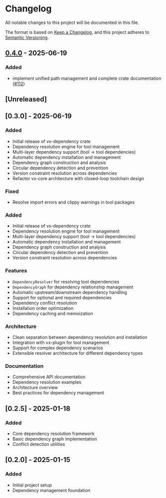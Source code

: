 # Changelog

All notable changes to this project will be documented in this file.

The format is based on [Keep a Changelog](https://keepachangelog.com/en/1.0.0/),
and this project adheres to [Semantic Versioning](https://semver.org/spec/v2.0.0.html).


## [0.4.0](https://github.com/loonghao/vx/compare/vx-dependency-v0.3.0...vx-dependency-v0.4.0) - 2025-06-19

### Added

- implement unified path management and complete crate documentation ([#112](https://github.com/loonghao/vx/pull/112))
## [Unreleased]

## [0.3.0] - 2025-06-19

### Added
- Initial release of vx-dependency crate
- Dependency resolution engine for tool management
- Multi-layer dependency support (tool -> tool dependencies)
- Automatic dependency installation and management
- Dependency graph construction and analysis
- Circular dependency detection and prevention
- Version constraint resolution across dependencies
- Refactor vx-core architecture with closed-loop toolchain design

### Fixed
- Resolve import errors and clippy warnings in tool packages

### Added
- Initial release of vx-dependency crate
- Dependency resolution engine for tool management
- Multi-layer dependency support (tool -> tool dependencies)
- Automatic dependency installation and management
- Dependency graph construction and analysis
- Circular dependency detection and prevention
- Version constraint resolution across dependencies

### Features
- `DependencyResolver` for resolving tool dependencies
- `DependencyGraph` for dependency relationship management
- Automatic upstream/downstream dependency handling
- Support for optional and required dependencies
- Dependency conflict resolution
- Installation order optimization
- Dependency caching and memoization

### Architecture
- Clean separation between dependency resolution and installation
- Integration with vx-plugin for tool management
- Support for complex dependency scenarios
- Extensible resolver architecture for different dependency types

### Documentation
- Comprehensive API documentation
- Dependency resolution examples
- Architecture overview
- Best practices for dependency management

## [0.2.5] - 2025-01-18

### Added
- Core dependency resolution framework
- Basic dependency graph implementation
- Conflict detection utilities

## [0.2.0] - 2025-01-15

### Added
- Initial project setup
- Dependency management foundation

